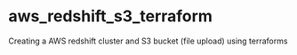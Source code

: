 # aws_redshift_s3_terraform
Creating a AWS redshift cluster and S3 bucket (file upload) using terraforms
